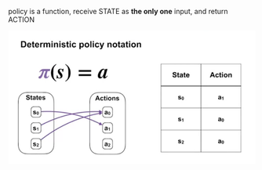 policy is a function, receive STATE as **the only one** input, and return ACTION 

![](2023-04-27-17-53-29.png)